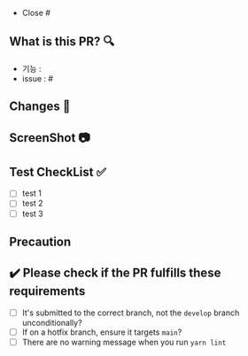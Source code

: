 - Close #
  
## What is this PR? 🔍

- 기능 : 
- issue : #

## Changes 📝

<!-- 이번 PR에서의 변경점 -->



## ScreenShot 📷

<!-- 개발 기능을 보여줄 수 있는 이미지, GIF -->

## Test CheckList ✅

<!-- 
- [ ] 카테고리 설정이 null 로 들어가지 않는지 체크
-->

- [ ] test 1
- [ ] test 2
- [ ] test 3

## Precaution


## ✔️ Please check if the PR fulfills these requirements

- [ ] It's submitted to the correct branch, not the `develop` branch unconditionally?
- [ ] If on a hotfix branch, ensure it targets `main`?
- [ ] There are no warning message when you run `yarn lint`
